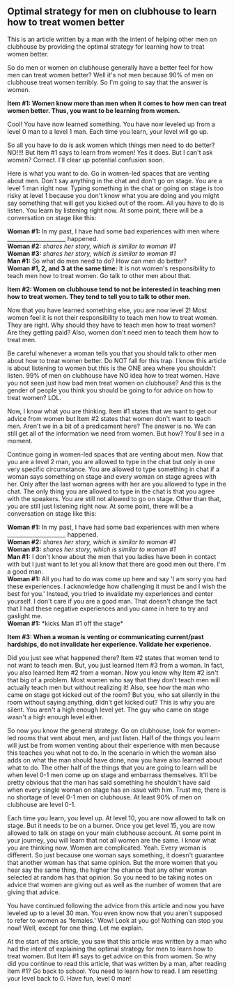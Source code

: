 ## Optimal strategy for men on clubhouse to learn how to treat women better

This is an article written by a man with the intent of helping other men on clubhouse by providing the optimal strategy for learning how to treat women better.  

So do men or women on clubhouse generally have a better feel for how men can treat women better? Well it's not men because 90% of men on clubhouse treat women terribly. So I'm going to say that the answer is women.

<b>Item #1: Women know more than men when it comes to how men can treat women better. Thus, you want to be learning from women.</b>  

Cool! You have now learned something. You have now leveled up from a level 0 man to a level 1 man. Each time you learn, your level will go up.

So all you have to do is ask women which things men need to do better? NO!!!! But Item #1 says to learn from women! Yes it does. But I can't ask women? Correct. I'll clear up potential confusion soon.

Here is what you want to do. Go in women-led spaces that are venting about men. Don't say anything in the chat and don't go on stage. You are a level 1 man right now. Typing something in the chat or going on stage is too risky at level 1 because you don't know what you are doing and you might say something that will get you kicked out of the room. All you have to do is listen. You learn by listening right now. At some point, there will be a conversation on stage like this:

<b>Woman #1:</b> In my past, I have had some bad experiences with men where _____________________ happened.  
<b>Woman #2:</b> *shares her story, which is similar to woman #1*  
<b>Woman #3:</b> *shares her story, which is similar to woman #1*  
<b>Man #1:</b> So what do men need to do? How can men do better?  
<b>Woman #1, 2, and 3 at the same time:</b> It is not women's responsibility to teach men how to treat women. Go talk to other men about that.  

<b>Item #2: Women on clubhouse tend to not be interested in teaching men how to treat women. They tend to tell you to talk to other men.</b>  

Now that you have learned something else, you are now level 2! Most women feel it is not their responsibility to teach men how to treat women. They are right. Why should they have to teach men how to treat women? Are they getting paid? Also, women don't need men to teach them how to treat men.  

Be careful whenever a woman tells you that you should talk to other men about how to treat women better. Do NOT fall for this trap. I know this article is about listening to women but this is the ONE area where you shouldn't listen. 99% of men on clubhouse have NO idea how to treat women. Have you not seen just how bad men treat women on clubhouse? And this is the gender of people you think you should be going to for advice on how to treat women? LOL.  

Now, I know what you are thinking. Item #1 states that we want to get our advice from women but Item #2 states that women don't want to teach men. Aren't we in a bit of a predicament here? The answer is no. We can still get all of the information we need from women. But how? You'll see in a moment.  

Continue going in women-led spaces that are venting about men. Now that you are a level 2 man, you are allowed to type in the chat but only in one very specific circumstance. You are allowed to type something in chat if a woman says something on stage and every woman on stage agrees with her. Only after the last woman agrees with her are you allowed to type in the chat. The only thing you are allowed to type in the chat is that you agree with the speakers. You are still not allowed to go on stage. Other than that, you are still just listening right now. At some point, there will be a conversation on stage like this:

<b>Woman #1:</b> In my past, I have had some bad experiences with men where _____________________ happened.  
<b>Woman #2:</b> *shares her story, which is similar to woman #1*  
<b>Woman #3:</b> *shares her story, which is similar to woman #1*  
<b>Man #1:</b> I don't know about the men that you ladies have been in contact with but I just want to let you all know that there are good men out there. I'm a good man.   
<b>Woman #1:</b> All you had to do was come up here and say 'I am sorry you had these experiences. I acknowledge how challenging it must be and I wish the best for you.' Instead, you tried to invalidate my experiences and center yourself. I don't care if you are a good man. That doesn't change the fact that I had these negative experiences and you came in here to try and gaslight me.  
<b>Woman #1:</b> \*kicks Man #1 off the stage\*  

<b>Item #3: When a woman is venting or communicating current/past hardships, do not invalidate her experience. Validate her experience.</b>  

Did you just see what happened there? Item #2 states that women tend to not want to teach men. But, you just learned Item #3 from a woman. In fact, you also learned Item #2 from a woman. Now you know why Item #2 isn't that big of a problem. Most women who say that they don't teach men will actually teach men but without realizing it! Also, see how the man who came on stage got kicked out of the room? But you, who sat silently in the room without saying anything, didn't get kicked out? This is why you are silent. You aren't a high enough level yet. The guy who came on stage wasn't a high enough level either.  

So now you know the general strategy. Go on clubhouse, look for women-led rooms that vent about men, and just listen. Half of the things you learn will just be from women venting about their experience with men because this teaches you what not to do. In the scenario in which the woman also adds on what the man should have done, now you have also learned about what to do. The other half of the things that you are going to learn will be when level 0-1 men come up on stage and embarrass themselves. It'll be pretty obvious that the man has said something he shouldn't have said when every single woman on stage has an issue with him. Trust me, there is no shortage of level 0-1 men on clubhouse. At least 90% of men on clubhouse are level 0-1.  

Each time you learn, you level up. At level 10, you are now allowed to talk on stage. But it needs to be on a burner. Once you get level 15, you are now allowed to talk on stage on your main clubhouse account. At some point in your journey, you will learn that not all women are the same. I know what you are thinking now. Women are complicated. Yeah. Every woman is different. So just because one woman says something, it doesn't guarantee that another woman has that same opinion. But the more women that you hear say the same thing, the higher the chance that any other woman selected at random has that opinion. So you need to be taking notes on advice that women are giving out as well as the number of women that are giving that advice.

You have continued following the advice from this article and now you have leveled up to a level 30 man. You even know now that you aren't supposed to refer to women as 'females.' Wow! Look at you go! Nothing can stop you now! Well, except for one thing. Let me explain.  

At the start of this article, you saw that this article was written by a man who had the intent of explaining the optimal strategy for men to learn how to treat women. But Item #1 says to get advice on this from women. So why did you continue to read this article, that was written by a man, after reading Item #1? Go back to school. You need to learn how to read. I am resetting your level back to 0. Have fun, level 0 man!
